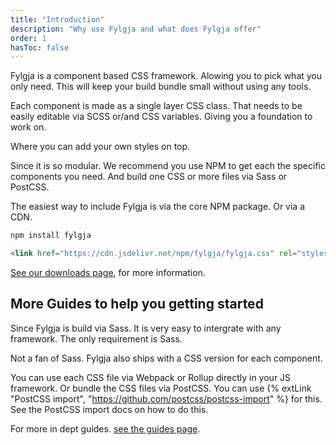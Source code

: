 ```yaml
---
title: "Introduction"
description: "Why use Fylgja and what does Fylgja offer"
order: 1
hasToc: false
---
```


Fylgja is a component based CSS framework.
Alowing you to pick what you only need.
This will keep your build bundle small without using any tools.

Each component is made as a single layer CSS class.
That needs to be easily editable via SCSS or/and CSS variables.
Giving you a foundation to work on.

Where you can add your own styles on top.

Since it is so modular.
We recommend you use NPM to get each the specific components you need.
And build one CSS or more files via Sass or PostCSS.

The easiest way to include Fylgja is via the core NPM package.
Or via a CDN.

```bash
npm install fylgja
```

```html
<link href="https://cdn.jsdelivr.net/npm/fylgja/fylgja.css" rel="stylesheet">
```

[See our downloads page](/download/), for more information.

## More Guides to help you getting started

Since Fylgja is build via Sass.
It is very easy to intergrate with any framework.
The only requirement is Sass.

Not a fan of Sass.
Fylgja also ships with a CSS version for each component.

You can use each CSS file via Webpack or Rollup directly in your JS framework.
Or bundle the CSS files via PostCSS.
You can use {% extLink "PostCSS import", "https://github.com/postcss/postcss-import" %} for this.
See the PostCSS import docs on how to do this.

For more in dept guides. [see the guides page](/guides/).


